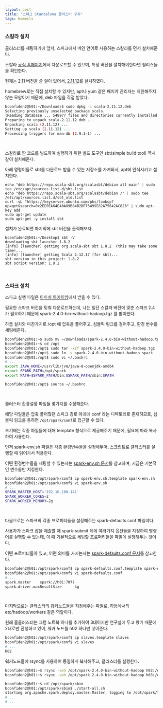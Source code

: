 ```yaml
---
layout: post
title: "스파크 Standalone 클러스터 구축"
tags: homecls
---
```


### 스칼라 설치

클러스터를 세팅하기에 앞서, 스파크에서 메인 언어로 사용하는 스칼라를 먼저 설치해준다.

스칼라 [공식 홈페이지](https://www.scala-lang.org/download/)에서 다운로드할 수 있으며, 특정 버전을 설치해야한다면 릴리스들을 확인한다.

현재는 2.11 버전을 쓸 일이 있어서, [2.11.12](https://www.scala-lang.org/download/2.11.12.html)를 설치하였다.

homebrew로는 직접 설치할 수 있지만, apt나 yum 같은 패지키 관리자는 지원해주지 않는 모양이기 때문에, deb 파일을 직접 받았다.

```bash
bconfiden2@h01:~/Downloads$ sudo dpkg -i scala-2.11.12.deb 
Selecting previously unselected package scala.
(Reading database ... 548977 files and directories currently installed.)
Preparing to unpack scala-2.11.12.deb ...
Unpacking scala (2.11.12) ...
Setting up scala (2.11.12) ...
Processing triggers for man-db (2.9.1-1) ...
```

<br>

스칼라로 짠 코드를 빌드하여 실행하기 위한 빌드 도구인 sbt(simple build tool) 역시 같이 설치해준다.

아래 명령어들로 sbt를 다운로드 받을 수 있는 저장소를 가져와서, apt에 인식시키고 설치한다.

```
echo "deb https://repo.scala-sbt.org/scalasbt/debian all main" | sudo tee /etc/apt/sources.list.d/sbt.list
echo "deb https://repo.scala-sbt.org/scalasbt/debian /" | sudo tee /etc/apt/sources.list.d/sbt_old.list
curl -sL "https://keyserver.ubuntu.com/pks/lookup?op=get&search=0x2EE0EA64E40A89B84B2DF73499E82A75642AC823" | sudo apt-key add
sudo apt-get update
sudo apt-get -y install sbt
```

설치가 완료되면 마지막에 sbt 버전을 출력해보자.
```
bconfiden2@h01:~/Desktop$ sbt -V
downloading sbt launcher 1.8.2
[info] [launcher] getting org.scala-sbt sbt 1.8.2  (this may take some time)...
[info] [launcher] getting Scala 2.12.17 (for sbt)...
sbt version in this project: 1.8.2
sbt script version: 1.8.2
```

<br>

### 스파크 설치

스파크 실행 파일은 [아파치 아카이빙](https://archive.apache.org/dist/spark/)에서 받을 수 있다.

필요한 스파크 버전을 맞춰 다운로드하는데, 나는 일단 스칼라 버전에 맞춘 스파크 2.4가 필요하기 때문에 spark-2.4.0-bin-without-hadoop.tgz 를 받아왔다.

하둡 설치와 마찬가지로 /opt 에 압축을 풀어주고, 심볼릭 링크를 걸어주고, 환경 변수를 세팅해준다.

```bash
bconfiden2@h01:~$ sudo mv ~/Downloads/spark-2.4.0-bin-without-hadoop.tgz /opt
bconfiden2@h01:~$ cd /opt
bconfiden2@h01:/opt$ sudo tar -xzf spark-2.4.0-bin-without-hadoop.tgz
bconfiden2@h01:/opt$ sudo ln -s spark-2.4.0-bin-without-hadoop spark
bconfiden2@h01:/opt$ sudo vi ~/.bashrc
# ...
export JAVA_HOME=/usr/lib/jvm/java-8-openjdk-amd64
export SPARK_PATH=/opt/spark
export PATH=$SPARK_PATH/bin:$SPARK_PATH/sbin:$PATH

bconfiden2@h01:/opt$ source ~/.bashrc
```

<br>

클러스터 환경설정 파일들 몇가지를 수정해준다.

해당 파일들은 압축 풀어줬던 스파크 경로 아래에 conf 라는 디렉토리로 존재하므로, 심볼릭 링크를 통하면 `/opt/spark/conf`로 접근할 수 있다.

초기에는 각종 파일들에 대해 template 형식으로 제공해주기 때문에, 필요에 따라 복사하여 사용한다.

먼저 spark-env.sh 파일은 각종 환경변수들을 설정해두어, 스크립트로 클러스터를 실행할 때 읽어가서 적용한다.

어떤 환경변수들을 세팅할 수 있는지는 [spark-env.sh 문서](https://spark.apache.org/docs/latest/spark-standalone.html#cluster-launch-scripts)를 참고하며, 지금은 기본적인 변수들만 지정한다.

```bash
bconfiden2@h01:/opt/spark/conf$ cp spark-env.sh.template spark-env.sh
bconfiden2@h01:/opt/spark/conf$ vi spark-env.sh
# ...
SPARK_MASTER_HOST='192.16.100.141'
SPARK_WORKER_CORES=2
SPARK_WORKER_MEMORY=2g
```

<br>

다음으로는 스파크의 각종 프로퍼티들을 설정해주는 spark-defaults.conf 파일이다.

사용자가 스파크 잡을 제출할 때 spark-submit 뒤에 여러가지 옵션들을 지정하여 명령어를 실행할 수 있는데, 이 때 기본적으로 세팅할 프로퍼티들을 파일에 설정해두는 것이다.

어떤 프로퍼티들이 있고, 어떤 의미를 가지는지는 [spark-defaults.conf 문서](https://spark.apache.org/docs/latest/configuration.html#dynamically-loading-spark-properties)를 참고한다.

```bash
bconfiden2@h01:/opt/spark/conf$ cp spark-defaults.conf.template spark-defaults.conf
bconfiden2@h01:/opt/spark/conf$ vi spark-defaults.conf
# ...
spark.master    spark://h01:7077  
spark.driver.maxResultSize      4g
```

<br>

마지막으로는 클러스터의 워커노드들을 지정해주는 파일로, 하둡에서의 etc/hadoop/workers 같은 역할이다.

원래 홈클러스터는 그램 노트북 하나를 추가하여 3대이지만 연구실에 두고 왔기 때문에 2대로만 진행하고 있어, 워커 노드를 h02 하나만 넣어준다.

```bash
bconfiden2@h01:/opt/spark/conf$ cp slaves.template slaves
bconfiden2@h01:/opt/spark/conf$ vi slaves
# ...
h02
```

워커노드들에 rsync를 사용하여 동일하게 복사해주고, 클러스터를 실행한다.

```bash
bconfiden2@h01:~$ rsync -avh /opt/spark-2.4.0-bin-without-hadoop h02:/opt
bconfiden2@h01:~$ rsync -avh /opt/spark-2.4.0-bin-without-hadoop h03:/opt # 지금은 없음 !
```
```bash
bconfiden2@h01:~$ cd /opt/spark/sbin
bconfiden2@h01:/opt/spark/sbin$ ./start-all.sh
starting org.apache.spark.deploy.master.Master, logging to /opt/spark/logs/spark-bconfiden2-org.apache.spark.deploy.master.Master-1-h01.out
# ...
# ...
```